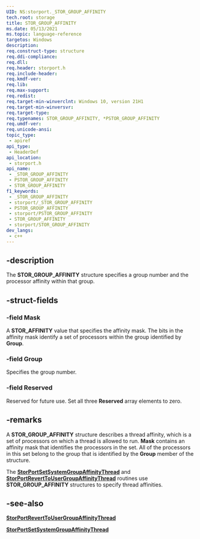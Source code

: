 ```yaml
---
UID: NS:storport._STOR_GROUP_AFFINITY
tech.root: storage
title: STOR_GROUP_AFFINITY
ms.date: 05/13/2021
ms.topic: language-reference
targetos: Windows
description: 
req.construct-type: structure
req.ddi-compliance: 
req.dll: 
req.header: storport.h
req.include-header: 
req.kmdf-ver: 
req.lib: 
req.max-support: 
req.redist: 
req.target-min-winverclnt: Windows 10, version 21H1
req.target-min-winversvr: 
req.target-type: 
req.typenames: STOR_GROUP_AFFINITY, *PSTOR_GROUP_AFFINITY
req.umdf-ver: 
req.unicode-ansi: 
topic_type:
 - apiref
api_type:
 - HeaderDef
api_location:
 - storport.h
api_name:
 - _STOR_GROUP_AFFINITY
 - PSTOR_GROUP_AFFINITY
 - STOR_GROUP_AFFINITY
f1_keywords:
 - _STOR_GROUP_AFFINITY
 - storport/_STOR_GROUP_AFFINITY
 - PSTOR_GROUP_AFFINITY
 - storport/PSTOR_GROUP_AFFINITY
 - STOR_GROUP_AFFINITY
 - storport/STOR_GROUP_AFFINITY
dev_langs:
 - c++
---
```


## -description

The **STOR_GROUP_AFFINITY** structure specifies a group number and the processor affinity within that group.

## -struct-fields

### -field Mask

A **STOR_AFFINITY** value that specifies the affinity mask. The bits in the affinity mask identify a set of processors within the group identified by **Group**.

### -field Group

Specifies the group number.

### -field Reserved

Reserved for future use. Set all three **Reserved** array elements to zero.

## -remarks

A **STOR_GROUP_AFFINITY** structure describes a thread affinity, which is a set of processors on which a thread is allowed to run. **Mask** contains an affinity mask that identifies the processors in the set. All of the processors in this set belong to the group that is identified by the **Group** member of the structure.

The [**StorPortSetSystemGroupAffinityThread**](nf-storport-storportsetsystemgroupaffinitythread.md) and [**StorPortRevertToUserGroupAffinityThread**](nf-storport-storportreverttousergroupaffinitythread.md) routines use **STOR_GROUP_AFFINITY** structures to specify thread affinities.

## -see-also

[**StorPortRevertToUserGroupAffinityThread**](nf-storport-storportreverttousergroupaffinitythread.md)

[**StorPortSetSystemGroupAffinityThread**](nf-storport-storportsetsystemgroupaffinitythread.md)
